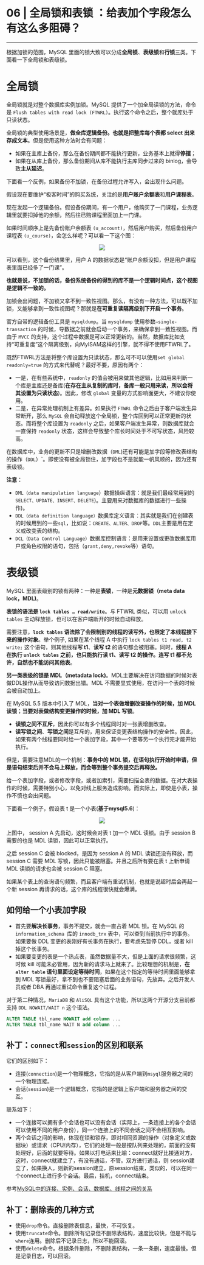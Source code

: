 ﻿# 06 | 全局锁和表锁 ：给表加个字段怎么有这么多阻碍？
---

根据加锁的范围，MySQL 里面的锁大致可以分成**全局锁**、**表级锁**和**行锁**三类。下面看一下全局锁和表级锁。

# 全局锁
全局锁就是对整个数据库实例加锁。MySQL 提供了一个加全局读锁的方法，命令是 `Flush tables with read lock (FTWRL)`。执行这个命令之后，整个就库处于只读状态。

全局锁的典型使用场景是，**做全库逻辑备份。也就是把整库每个表都 select 出来存成文本**。但是使用这种方法时会有问题：

- 如果在主库上备份，那么在备份期间都不能执行更新，业务基本上就得**停摆**；
- 如果在从库上备份，那么备份期间从库不能执行主库同步过来的 binlog，会导致**主从延迟**。

下面看一个反例，如果备份不加锁，在备份过程允许写入，会出现什么问题。

假设现在要维护“极客时间”的购买系统，关注的是**用户账户余额表**和**用户课程表**。

现在发起一个逻辑备份。假设备份期间，有一个用户，他购买了一门课程，业务逻辑里就要扣掉他的余额，然后往已购课程里面加上一门课。

如果时间顺序上是先备份账户余额表 `(u_account)`，然后用户购买，然后备份用户课程表 `(u_course)`，会怎么样呢？可以看一下这个图：

<center>
<img src="https://raw.githubusercontent.com/adamhand/LeetCode-images/master/lock_db_1.png">
</center>

可以看到，这个备份结果里，用户 A 的数据状态是“账户余额没扣，但是用户课程表里面已经多了一门课”。

**也就是说，不加锁的话，备份系统备份的得到的库不是一个逻辑时间点，这个视图是逻辑不一致的。**

加锁会出问题，不加锁又拿不到一致性视图。那么，有没有一种方法，可以既不加锁，又能够拿到一致性视图呢？那就是**在可重复读隔离级别下开启一个事务**。

官方自带的逻辑备份工具是 `mysqldump`。当 `mysqldump` 使用参数`–single-transaction` 的时候，导数据之前就会启动一个事务，来确保拿到一致性视图。而由于 `MVCC` 的支持，这个过程中数据是可以正常更新的。当然，数据库比如支持“可重复度”这个隔离级别，向MyISAM这样的引擎，就不得不使用FTWRL了。

既然FTWRL方法是将整个库设置为只读状态，那么可不可以使用`set global readonly=true` 的方式来代替呢？最好不要，原因有两个：

- 一是，在有些系统中，`readonly` 的值会被用来做其他逻辑，比如用来判断一个库是主库还是备库(**在存在主从复制的库时，备库一般只用来读，所以会将其设置为只读状态**)。因此，修改 `global` 变量的方式影响面更大，不建议你使用。
- 二是，在异常处理机制上有差异。如果执行 `FTWRL` 命令之后由于客户端发生异常断开，那么 `MySQL` 会自动释放这个全局锁，整个库回到可以正常更新的状态。而将整个库设置为 `readonly` 之后，如果客户端发生异常，则数据库就会一直保持 `readonly` 状态，这样会导致整个库长时间处于不可写状态，风险较高。

在数据库中，业务的更新不只是增删改数据（`DML`)还有可能是加字段等修改表结构的操作（`DDL`）`。即使没有被全局锁住，加字段也不是就能一帆风顺的，因为还有表级锁。

**注意：**

- `DML（data manipulation language`）数据操纵语言：就是我们最经常用到的 `SELECT、UPDATE、INSERT、DELETE`)。主要用来对数据库的数据进行一些操作)。
- `DDL（data definition language）`数据库定义语言：其实就是我们在创建表的时候用到的一些`sql`，比如说：`CREATE、ALTER、DROP`等。`DDL`主要是用在定义或改变表的结构。
- `DCL（Data Control Language）`数据库控制语言：是用来设置或更改数据库用户或角色权限的语句，包括（`grant,deny,revoke`等）语句。

# 表级锁
MySQL 里面表级别的锁有两种：一种是**表锁**，一种是**元数据锁（meta data lock，MDL)**。

**表锁的语法是 `lock tables … read/write`**。与 FTWRL 类似，可以用 `unlock tables` 主动释放锁，也可以在客户端断开的时候自动释放。

需要注意，**`lock tables` 语法除了会限制别的线程的读写外，也限定了本线程接下来的操作对象**。举个例子, 如果在某个线程 A 中执行 `lock tables t1 read, t2 write;` 这个语句，则其他线程**写 t1**、**读写 t2** 的语句都会被阻塞。同时，**线程 A 在执行 `unlock tables` 之前，也只能执行读 t1、读写 t2 的操作。连写 t1 都不允许，自然也不能访问其他表**。

**另一类表级的锁是 MDL（metadata lock)**。MDL主要解决在访问数据的时候对表做DDL操作从而导致访问数据出错。MDL 不需要显式使用，在访问一个表的时候会被自动加上。

在 MySQL 5.5 版本中引入了 MDL，**当对一个表做增删改查操作的时候，加 MDL 读锁**；**当要对表做结构变更操作的时候，加 MDL 写锁**。

- **读锁之间不互斥**，因此你可以有多个线程同时对一张表增删改查。
- **读写锁之间**、**写锁之间**是互斥的，用来保证变更表结构操作的安全性。因此，如果有两个线程要同时给一个表加字段，其中一个要等另一个执行完才能开始执行。

但是，需要注意MDL的一个机制：**事务中的 MDL 锁，在语句执行开始时申请，但是语句结束后并不会马上释放，而会等到整个事务提交后再释放。**

给一个表加字段，或者修改字段，或者加索引，需要扫描全表的数据。在对大表操作的时候，需要特别小心，以免对线上服务造成影响。而实际上，即使是小表，操作不慎也会出问题。

下面看一个例子，假设表 t 是一个小表(**基于mysql5.6**)：
<center>
<img src="https://raw.githubusercontent.com/adamhand/LeetCode-images/master/lock_db_2.jpg">
</center>

上图中， session A 先启动，这时候会对表 t 加一个 MDL 读锁。由于 session B 需要的也是 MDL 读锁，因此可以正常执行。

之后 session C 会被 blocked，是因为 session A 的 MDL 读锁还没有释放，而 session C 需要 MDL 写锁，因此只能被阻塞。并且之后所有要在表 t 上新申请 MDL 读锁的请求也会被 session C 阻塞。

如果某个表上的查询语句频繁，而且客户端有重试机制，也就是说超时后会再起一个新 session 再请求的话，这个库的线程很快就会爆满。

## 如何给一个小表加字段

- 首先要**解决长事务**，事务不提交，就会一直占着 MDL 锁。在 MySQL 的 `information_schema `库的 `innodb_trx` 表中，可以查到当前执行中的事务。如果要做 DDL 变更的表刚好有长事务在执行，要考虑先暂停 DDL，或者 kill 掉这个长事务。
- 如果要变更的表是一个热点表，虽然数据量不大，但是上面的请求很频繁，这时候 kill 可能未必管用，因为新的请求马上就来了。比较理想的机制是，**在 `alter table` 语句里面设定等待时间**，如果在这个指定的等待时间里面能够拿到 MDL 写锁最好，拿不到也不要阻塞后面的业务语句，先放弃。之后开发人员或者 DBA 再通过重试命令重复这个过程。

对于第二种情况，`MariaDB` 和 `AliSQL` 具有这个功能，所以这两个开源分支目前都支持 `DDL NOWAIT/WAIT n` 这个语法。
```sql
ALTER TABLE tbl_name NOWAIT add column ...
ALTER TABLE tbl_name WAIT N add column ... 
```

## 补丁：`connect`和`session`的区别和联系

它们的区别如下：

- 连接(`connection`)是一个物理概念，它指的是从客户端到`msyql`服务器之间的一个物理连接。
- 会话(`session`)是一个逻辑概念，它指的是逻辑上客户端和服务器之间的交互。

联系如下：

- 一个连接可以拥有多个会话也可以没有会话（实际上，一条连接上的各个会话可以使用不同的用户身份），同一个连接上的不同会话之间不会相互影响。
- 两个会话之间的影响，体现在锁和锁存，即对相同资源的操作（对象定义或数据块）或请求（CPU/内存），它们的处理一般是按队列来处理的，前面的没有处理好，后面的就要等待。如果以打电话来比喻：connect就好比接通对方，这时，connect就建立了，有没有通话，不管。双方进行通话，则 session建立了，如果换人，则新的session建立，原session结束，类似的，可以在同一个connect上进行多个会话。最后，挂机，connect结束。

参考[MySQL中的连接、实例、会话、数据库、线程之间的关系](https://www.cnblogs.com/yasmi/articles/5587868.html)


## 补丁：删除表的几种方式

- 使用`drop`命令。直接删除表信息，最快，不可恢复。
- 使用`truncate`命令。删除所有记录但不删除表结构，速度比较快，但是不能与`where`连用。删除后不记录日志，所以不能回滚。
- 使用`delete`命令。根据条件删除，不删除表结构，一条一条删，速度最慢。但是记录日志，可以回滚。